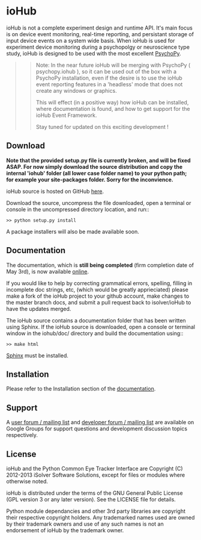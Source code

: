 # ioHub

ioHub is not a complete experiment design and runtime API. It's main focus is on device event monitoring, 
real-time reporting, and persistant storage of input device events on a system wide basis. When ioHub is used
for experiment device monitoring during a psychopolgy or neuroscience type study, ioHub is designed to be used
with the most excellent [PsychoPy](http://www.psychopy.org). 

>> Note: In the near future ioHub will be merging with PsychoPy ( psychopy.iohub ), so it can be used
>> out of the box with a PsychoPy installation, even if the desire is to use the ioHub event reporting
>> features in a 'headless' mode that does not create any windows or graphics. 
>> 
>> This will effect (in a positive way) how ioHub can be installed, where documentation is found, 
>> and how to get support for the ioHub Event Framework. 
>>
>> Stay tuned for updated on this exciting development !

## Download

**Note that the provided setup.py file is currently broken, and will be fixed ASAP. For now simply download the source distribution and copy the internal 'iohub' folder (all lower case folder name) to your python path; for example your site-packages folder. Sorry for the inconvience.**

ioHub source is hosted on GitHub [here](https://www.github.com/isolver/ioHub/).

Download the source, uncompress the file downloaded, open a terminal or console in the 
uncompressed directory location, and run::

    >> python setup.py install
    
A package installers will also be made available soon.


## Documentation

The documentation, which is **still being completed** (firm completion date of May 3rd), is now available 
[online](http://www.isolver-solutions.com/iohubdocs/0.7/index.html). 

If you would like to help by correcting grammatical errors, spelling, 
filling in incomplete doc strings, etc, (which would be greatly apprieciated)
please make a fork of the ioHub project to your github account, make changes
to the master branch docs, and submit a pull request back to isolver/ioHub to have the updates merged.

The ioHub source contains a documentation folder that has been written using Sphinx.
If the ioHub source is downloaded, open a console or terminal window in the
iohub/doc/ directory and build the documentation using::

    >> make html

[Sphinx](http://sphinx-doc.org/#) must be installed.

## Installation

Please refer to the Installation section of the [documentation](http://www.isolver-solutions.com/iohubdocs/0.7/index.html).

## Support

A [user forum / mailing list](https://groups.google.com/forum/?hl=en&fromgroups#!forum/iohub-users) 
and [developer forum / mailing list](https://groups.google.com/forum/?hl=en&fromgroups#!forum/iohub-dev)
are available on Google Groups for support questions and development discussion topics respectively.

## License

ioHub and the Python Common Eye Tracker Interface are Copyright (C) 2012-2013 iSolver Software Solutions, except for files or modules where otherwise noted.

ioHub is distributed under the terms of the GNU General Public License (GPL version 3 or any later version). See the LICENSE file for details. 

Python module dependancies and other 3rd party libraries are copyright their respective copyright holders. Any trademarked names used are owned by their trademark owners and use of any such names is not an endorsement of ioHub by the trademark owner.
